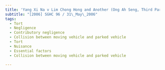 ```yaml
---
title: 'Yang Xi Na v Lim Chong Hong and Another (Ong Ah Seng, Third Party)'
subtitle: "[2006] SGHC 96 / 31\_May\_2006"
tags:
  - Tort
  - Negligence
  - Contributory negligence
  - Collision between moving vehicle and parked vehicle
  - Tort
  - Nuisance
  - Essential factors
  - Collision between moving vehicle and parked vehicle

---
```


